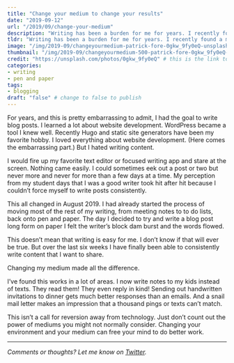 ```yaml
---
title: "Change your medium to change your results"
date: "2019-09-12"
url: "/2019/09/change-your-medium"
description: "Writing has been a burden for me for years. I recently found a method that makes the process so much easier."
tldr: "Writing has been a burden for me for years. I recently found a method that makes the process so much easier."
image: "/img/2019-09/changeyourmedium-patrick-fore-0gkw_9fy0eQ-unsplash.jpg" # default width is 1280, path starts with "img/whatever.ext"
thumbnail: "/img/2019-09/changeyourmedium-500-patrick-fore-0gkw_9fy0eQ-unsplash.jpeg" # default size should be 500x500, path starts with "img/whatever.ext"
credit: "https://unsplash.com/photos/0gkw_9fy0eQ" # this is the link to the page the image came from 
categories:
- writing
- pen and paper
tags: 
- blogging
draft: "false" # change to false to publish
---
```


For years, and this is pretty embarrassing to admit, I had the goal to write blog posts. I learned a lot about website development. WordPress became a tool I knew well. Recently Hugo and static site generators have been my favorite hobby. I loved everything about website development. (Here comes the embarrassing part.) But I hated writing content.

I would fire up my favorite text editor or focused writing app and stare at the screen. Nothing came easily. I could sometimes eek out a post or two but never more and never for more than a few days at a time. My perception from my student days that I was a good writer took hit after hit because I couldn’t force myself to write posts consistently. 

This all changed in August 2019. I had already started the process of moving most of the rest of my writing, from meeting notes to to do lists, back onto pen and paper. The day I decided to try and write a blog post long form on paper I felt the writer’s block dam burst and the words flowed.

This doesn’t mean that writing is easy for me. I don’t know if that will ever be true. But over the last six weeks I have finally been able to consistently write content that I want to share. 

Changing my medium made all the difference.

I’ve found this works in a lot of areas. I now write notes to my kids instead of texts. They read them! They even reply in kind! Sending out handwritten invitations to dinner gets much better responses than an emails. And a snail mail letter makes an impression that a thousand pings or texts can’t match. 

This isn’t a call for reversion away from technology. Just don’t count out the power of mediums you might not normally consider. Changing your environment and your medium can free your mind to do better work.

---

*Comments or thoughts? Let me know on [Twitter](https://twitter.com/adamtervort/).*